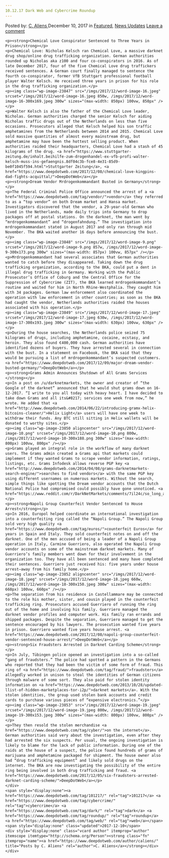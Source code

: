 ```yaml
---
10.12.17 Dark Web and Cybercrime Roundup
---
```

<article class="post-listing post-23845 post type-post status-publish format-standard has-post-thumbnail hentry  tag-6152 tag-cybercrime tag-dark tag-roundup tag-web">
    <div class="post-inner">
        <span>Posted by: <a href="https://www.deepdotweb.com/author/caliens/" title="">C. Aliens </a></span>
    <span>December 10, 2017</span>
    <span>in <a href="https://www.deepdotweb.com/category/deepdot-news/" rel="category tag">Featured</a>, <a href="https://www.deepdotweb.com/category/news-updates/" rel="category tag">News Updates</a></span>
    <span><a href="https://www.deepdotweb.com/2017/12/10/10-12-17-dark-web-cybercrime-roundup/#respond">Leave a comment</a></span>
    </p>
    <div class="clear"></div>
    
    <p><strong>Chemical Love Conspirator Sentenced to Three Years in Prison</strong></p>
    <p>Chemical Love: Nicholas Kelsch ran Chemical Love, a massive darknet drug shop/online drug trafficking organization. German authorities rounded up Nicholas aka z100 and four co-conspirators in 2016. As of late December 2017, four of the five Chemical Love drug traffickers received sentences. A German court finally managed to sentence the fourth co-conspirator, former VfB Stuttgart professional football player Walter Kelsch. He received three years in prison for his role in the drug trafficking organization.</p>
    <p><img class="wp-image-23847" src="/imgs/2017/12/word-image-16.jpeg" srcset="/imgs/2017/12/word-image-16.jpeg 850w, /imgs/2017/12/word-image-16-300x169.jpeg 300w" sizes="(max-width: 850px) 100vw, 850px" /></p>
    <p>Walter Kelsch is also the father of the Chemical Love leader, Nicholas. German authorities charged the senior Kelsch for aiding Nicholas traffic drugs out of the Netherlands on less than five occasions. Prosecutors alleged that Kelsch helped his son traffic amphetamines from the Netherlands between 2014 and 2015. Chemical Love sold massive quantities of almost every mainstream drug, but amphetamine may have been the hottest selling product. When authorities raided their headquarters, Chemical Love had a stash of 45 kilograms of the drug. <a href="https://www.stuttgarter-zeitung.de/inhalt.beihilfe-zum-drogenhandel-ex-vfb-profi-walter-kelsch-muss-ins-gefaengnis.8df04c3b-fce8-4e31-85d9-be0f1045f594.html">Stuttgarter Zeitung</a>, <a href="https://www.deepdotweb.com/2017/12/08/chemical-love-kingpins-dad-fights-acquittal/">DeepDotWeb</a></p>
    <p><strong>Dream Vendor Mrdrogenkommandant Busted in Germany</strong></p>
    <p>The Federal Criminal Police Office announced the arrest of a <a href="https://www.deepdotweb.com/tag/vendor/">vendor</a> they referred to as a “top vendor” on both Dream market and Hansa market. Investigators discovered that the vendor, a 29-year-old German who lived in the Netherlands, made daily trips into Germany to drop packages off at postal stations. On the darknet, the man went by “mrdrogenkommandant” and “drogenfahndung.” The investigation into mrdrogenkommandant stated in August 2017 and only ran through mid November. The BKA waited another 16 days before announcing the bust.</p>
    <p><img class="wp-image-23848" src="/imgs/2017/12/word-image-9.png" srcset="/imgs/2017/12/word-image-9.png 857w, /imgs/2017/12/word-image-9-300x173.png 300w" sizes="(max-width: 857px) 100vw, 857px" /></p>
    <p>Mrdrogenkommandant had several associates that German authorities wanted to catch before they disappeared. Taking down the drug trafficking organization, according to the BKA, could put a dent in illegal drug trafficking in Germany. Working with the Public Prosecutor’s Office of Coburg and the Central Office for the Suppression of Cybercrime (ZIT), the BKA learned mrdrogenkommandant’s routine and waited for him in North Rhine-Westphalia. They caught him with 34 packages. German law enforcement also coordinated the operation with law enforcement in other countries; as soon as the BKA had caught the vendor, Netherlands authorities raided the houses associated with his operation.</p>
    <p><img class="wp-image-23849" src="/imgs/2017/12/word-image-17.jpeg" srcset="/imgs/2017/12/word-image-17.jpeg 630w, /imgs/2017/12/word-image-17-300x193.jpeg 300w" sizes="(max-width: 630px) 100vw, 630px" /></p>
    <p>During the house searches, the Netherlands police seized 75 kilograms of drugs, including amphetamine, cocaine, ecstasy, and heroin. They also found €400,000 cash. German authorities have identified dozens of buyers. They have arrested several in connection with the bust. In a statement on Facebook, the BKA said that they would be pursuing a list of mrdrogenkommandant’s suspected customers. <a href="https://www.deepdotweb.com/2017/12/09/major-dream-vendor-busted-germany/">DeepDotWeb</a></p>
    <p><strong>Grams Admin Announces Shutdown of All Grams Services </strong></p>
    <p>In a post on /u/darknetmarkets, the owner and creator of “the Google of the darknet” announced that he would shut grams down on 16-12-2017. “I write to you all today with heavy heart. I have decided to take down Grams and all its&#8217; services one week from now,” he wrote. He added that <a href="http://www.deepdotweb.com/2014/06/22/introducing-gramx-helix-bitcoins-cleaner/">Helix Light</a> users will have one week to withdraw their funds. Any BTC still sitting in Helix wallets will be donated to worthy sites.</p>
    <p><img class="wp-image-23850 aligncenter" src="/imgs/2017/12/word-image-10.png" srcset="/imgs/2017/12/word-image-10.png 800w, /imgs/2017/12/word-image-10-300x188.png 300w" sizes="(max-width: 800px) 100vw, 800px" /></p>
    <p>Grams played an integral role in the workflow of many darknet users. The Grams admin created a Grams api that markets could implement if they wanted Grams to scrape vendor information, ratings, listings, etc. Grams Infodesk allows reverse PGP key <a href="http://www.deepdotweb.com/2014/04/08/grams-darknetmarkets-search-engine/">searches to find vendors</a> with the same PGP key using different usernames on numerous markets. Without the search, simple things like spotting the Dream vendor accounts that the Dutch National Police had compromised could possibly have gone unnoticed. <a href="https://www.reddit.com/r/DarkNetMarkets/comments/7il24c/so_long_and_thanks_for_all_the_fish/">/r/darknetmarkets</a></p>
    <p><strong>Napoli Group Counterfeit Vendor Sentenced to House Arrest</strong></p>
    <p>In 2016, Europol helped coordinate an international investigation into a counterfeiting ring called the “Napoli Group.” The Napoli Group sold very high quality <a href="https://www.deepdotweb.com/tag/euros/">counterfeit Euros</a> for years in Spain and Italy. They sold counterfeit notes on and off the darknet. One of the men accused of being a leader of a Napoli Group operation in Italy, Carmine Guerriero, also operated the Napoli Group vendor accounts on some of the mainstream darknet markets. Many of Guerriero’s family members went down for their involvement in the organization too. They have all been sentenced and many have completed their sentences. Guerriero just received his: five years under house arrest—away from his family home.</p>
    <p><img class="wp-image-23852 aligncenter" src="/imgs/2017/12/word-image-18.jpeg" srcset="/imgs/2017/12/word-image-18.jpeg 660w, /imgs/2017/12/word-image-18-300x150.jpeg 300w" sizes="(max-width: 660px) 100vw, 660px" /></p>
    <p>The separation from his residence in Castellammare may be connected to the role his mother, sister, and cousin played in the counterfeit trafficking ring. Prosecutors accused Guerriero of running the ring out of the home and involving his family. Guerriero managed the darknet vendor profiles and computer work. His family ran errands and shipped packages. Despite the separation, Guerriero managed to get the sentence encouraged by his lawyers. The prosecution wanted five years in prison. Guerriero wanted five years house arrest. <a href="https://www.deepdotweb.com/2017/12/08/napoli-group-counterfeit-vendor-sentenced-house-arrest/">DeepDotWeb</a></p>
    <p><strong>Six Fraudsters Arrested in Darknet Carding Scheme</strong></p>
    <p>In July, Tübingen police opened an investigation into a so-called “gang of fraudsters.” The police had spotted a pattern in the Germans who reported that they had been the victim of some form of fraud. This ring of <a href="https://www.deepdotweb.com/tag/fraud/">fraudsters</a> allegedly worked in unison to steal the identities of German citizens through malware of some sort. They also paid for stolen identity information on <a href="https://www.deepdotweb.com/2013/10/28/updated-llist-of-hidden-marketplaces-tor-i2p/">darknet markets</a>. With the stolen identities, the group used stolen bank accounts and credit cards to purchase various pieces of “expensive electronics.”</p>
    <p><img class="wp-image-23853" src="/imgs/2017/12/word-image-19.jpeg" srcset="/imgs/2017/12/word-image-19.jpeg 800w, /imgs/2017/12/word-image-19-300x153.jpeg 300w" sizes="(max-width: 800px) 100vw, 800px" /></p>
    <p>They then resold the stolen merchandise <a href="https://www.deepdotweb.com/tag/cyber/">on the internet</a>. German authorities said very about the investigation, even after they had arrested the six suspects. Per usual, the ongoing investigation is likely to blame for the lack of public information. During one of the raids at the house of a suspect, the police found hundreds of grams of marijuana and amphetamine packaged for shipment. The house owner also had “drug trafficking equipment” and likely sold drugs on the internet. The BKA are now investigating the possibility of the entire ring being involved in both drug trafficking and fraud. <a href="https://www.deepdotweb.com/2017/12/05/six-fraudsters-arrested-darknet-carding-scheme/">DeepDotWeb</a></p>
    </div>
    <span style="display:none"><a href="https://www.deepdotweb.com/tag/101217/" rel="tag">101217</a> <a href="https://www.deepdotweb.com/tag/cybercrime/" rel="tag">cybercrime</a> <a href="https://www.deepdotweb.com/tag/dark/" rel="tag">dark</a> <a href="https://www.deepdotweb.com/tag/roundup/" rel="tag">roundup</a> <a href="https://www.deepdotweb.com/tag/web/" rel="tag">web</a></span> <span style="display:none" class="updated">2017-12-10</span>
    <div style="display:none" class="vcard author" itemprop="author" itemscope itemtype="http://schema.org/Person"><strong class="fn" itemprop="name"><a href="https://www.deepdotweb.com/author/caliens/" title="Posts by C. Aliens" rel="author">C. Aliens</a></strong></div>
    </div>
</article>

